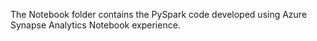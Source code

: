The Notebook folder contains the PySpark code developed using Azure Synapse Analytics Notebook experience.
